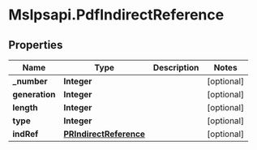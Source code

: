 # Mslpsapi.PdfIndirectReference

## Properties
Name | Type | Description | Notes
------------ | ------------- | ------------- | -------------
**_number** | **Integer** |  | [optional] 
**generation** | **Integer** |  | [optional] 
**length** | **Integer** |  | [optional] 
**type** | **Integer** |  | [optional] 
**indRef** | [**PRIndirectReference**](PRIndirectReference.md) |  | [optional] 


